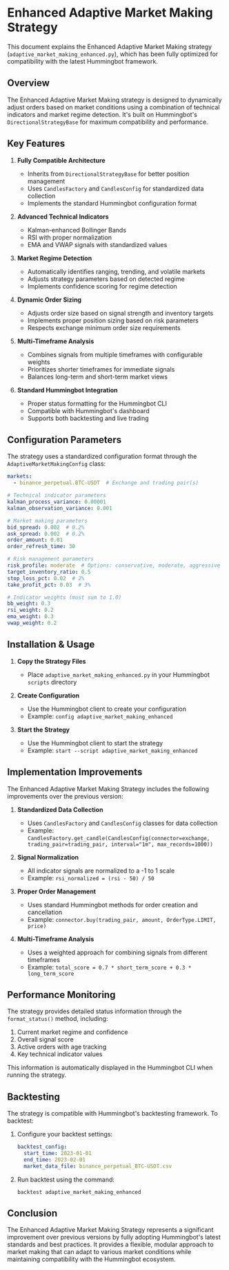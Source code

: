 # Enhanced Adaptive Market Making Strategy

This document explains the Enhanced Adaptive Market Making strategy (`adaptive_market_making_enhanced.py`), which has been fully optimized for compatibility with the latest Hummingbot framework.

## Overview

The Enhanced Adaptive Market Making strategy is designed to dynamically adjust orders based on market conditions using a combination of technical indicators and market regime detection. It's built on Hummingbot's `DirectionalStrategyBase` for maximum compatibility and performance.

## Key Features

1. **Fully Compatible Architecture**
   - Inherits from `DirectionalStrategyBase` for better position management
   - Uses `CandlesFactory` and `CandlesConfig` for standardized data collection
   - Implements the standard Hummingbot configuration format

2. **Advanced Technical Indicators**
   - Kalman-enhanced Bollinger Bands
   - RSI with proper normalization
   - EMA and VWAP signals with standardized values

3. **Market Regime Detection**
   - Automatically identifies ranging, trending, and volatile markets
   - Adjusts strategy parameters based on detected regime
   - Implements confidence scoring for regime detection

4. **Dynamic Order Sizing**
   - Adjusts order size based on signal strength and inventory targets
   - Implements proper position sizing based on risk parameters
   - Respects exchange minimum order size requirements

5. **Multi-Timeframe Analysis**
   - Combines signals from multiple timeframes with configurable weights
   - Prioritizes shorter timeframes for immediate signals
   - Balances long-term and short-term market views

6. **Standard Hummingbot Integration**
   - Proper status formatting for the Hummingbot CLI
   - Compatible with Hummingbot's dashboard
   - Supports both backtesting and live trading

## Configuration Parameters

The strategy uses a standardized configuration format through the `AdaptiveMarketMakingConfig` class:

```yaml
markets:
  - binance_perpetual.BTC-USDT  # Exchange and trading pair(s)

# Technical indicator parameters
kalman_process_variance: 0.00001
kalman_observation_variance: 0.001

# Market making parameters
bid_spread: 0.002  # 0.2%
ask_spread: 0.002  # 0.2%
order_amount: 0.01
order_refresh_time: 30

# Risk management parameters
risk_profile: moderate  # Options: conservative, moderate, aggressive
target_inventory_ratio: 0.5
stop_loss_pct: 0.02  # 2%
take_profit_pct: 0.03  # 3%

# Indicator weights (must sum to 1.0)
bb_weight: 0.3
rsi_weight: 0.2
ema_weight: 0.3
vwap_weight: 0.2
```

## Installation & Usage

1. **Copy the Strategy Files**
   - Place `adaptive_market_making_enhanced.py` in your Hummingbot `scripts` directory

2. **Create Configuration**
   - Use the Hummingbot client to create your configuration
   - Example: `config adaptive_market_making_enhanced`

3. **Start the Strategy**
   - Use the Hummingbot client to start the strategy
   - Example: `start --script adaptive_market_making_enhanced`

## Implementation Improvements

The Enhanced Adaptive Market Making Strategy includes the following improvements over the previous version:

1. **Standardized Data Collection**
   - Uses `CandlesFactory` and `CandlesConfig` classes for data collection
   - Example: `CandlesFactory.get_candle(CandlesConfig(connector=exchange, trading_pair=trading_pair, interval="1m", max_records=1000))`

2. **Signal Normalization**
   - All indicator signals are normalized to a -1 to 1 scale
   - Example: `rsi_normalized = (rsi - 50) / 50`

3. **Proper Order Management**
   - Uses standard Hummingbot methods for order creation and cancellation
   - Example: `connector.buy(trading_pair, amount, OrderType.LIMIT, price)`

4. **Multi-Timeframe Analysis**
   - Uses a weighted approach for combining signals from different timeframes
   - Example: `total_score = 0.7 * short_term_score + 0.3 * long_term_score`

## Performance Monitoring

The strategy provides detailed status information through the `format_status()` method, including:

1. Current market regime and confidence
2. Overall signal score
3. Active orders with age tracking
4. Key technical indicator values

This information is automatically displayed in the Hummingbot CLI when running the strategy.

## Backtesting

The strategy is compatible with Hummingbot's backtesting framework. To backtest:

1. Configure your backtest settings:
   ```yaml
   backtest_config:
     start_time: 2023-01-01
     end_time: 2023-02-01
     market_data_file: binance_perpetual_BTC-USDT.csv
   ```

2. Run backtest using the command:
   ```
   backtest adaptive_market_making_enhanced
   ```

## Conclusion

The Enhanced Adaptive Market Making Strategy represents a significant improvement over previous versions by fully adopting Hummingbot's latest standards and best practices. It provides a flexible, modular approach to market making that can adapt to various market conditions while maintaining compatibility with the Hummingbot ecosystem.
